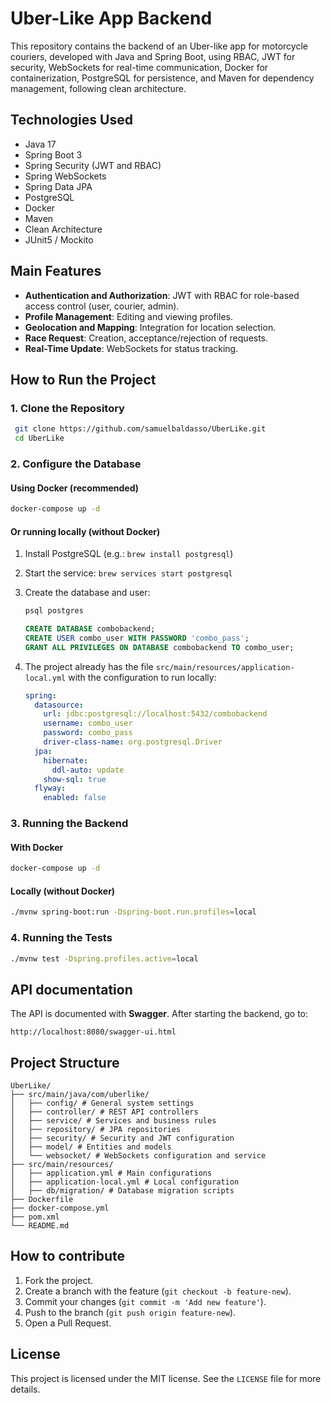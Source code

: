 # Uber-Like App Backend

This repository contains the backend of an Uber-like app for motorcycle couriers, developed with Java and Spring Boot, using RBAC, JWT for security, WebSockets for real-time communication, Docker for containerization, PostgreSQL for persistence, and Maven for dependency management, following clean architecture.

## Technologies Used

- Java 17
- Spring Boot 3
- Spring Security (JWT and RBAC)
- Spring WebSockets
- Spring Data JPA
- PostgreSQL
- Docker
- Maven
- Clean Architecture
- JUnit5 / Mockito

## Main Features

- **Authentication and Authorization**: JWT with RBAC for role-based access control (user, courier, admin).
- **Profile Management**: Editing and viewing profiles.
- **Geolocation and Mapping**: Integration for location selection.
- **Race Request**: Creation, acceptance/rejection of requests.
- **Real-Time Update**: WebSockets for status tracking.

## How to Run the Project

### 1. Clone the Repository

```sh
 git clone https://github.com/samuelbaldasso/UberLike.git
 cd UberLike
```

### 2. Configure the Database

#### Using Docker (recommended)

```sh
docker-compose up -d
```

#### Or running locally (without Docker)

1. Install PostgreSQL (e.g.: `brew install postgresql`)
2. Start the service: `brew services start postgresql`
3. Create the database and user:

   ```sh
   psql postgres
   ```

   ```sql
   CREATE DATABASE combobackend;
   CREATE USER combo_user WITH PASSWORD 'combo_pass';
   GRANT ALL PRIVILEGES ON DATABASE combobackend TO combo_user;
   ```

4. The project already has the file `src/main/resources/application-local.yml` with the configuration to run locally:

   ```yaml
   spring:
     datasource:
       url: jdbc:postgresql://localhost:5432/combobackend
       username: combo_user
       password: combo_pass
       driver-class-name: org.postgresql.Driver
     jpa:
       hibernate:
         ddl-auto: update
       show-sql: true
     flyway:
       enabled: false
   ```

### 3. Running the Backend

#### With Docker

```sh
docker-compose up -d
```

#### Locally (without Docker)

```sh
./mvnw spring-boot:run -Dspring-boot.run.profiles=local
```

### 4. Running the Tests

```sh
./mvnw test -Dspring.profiles.active=local
```

## API documentation

The API is documented with **Swagger**. After starting the backend, go to:

```text
http://localhost:8080/swagger-ui.html
```

## Project Structure

```text
UberLike/
├── src/main/java/com/uberlike/
│   ├── config/ # General system settings
│   ├── controller/ # REST API controllers
│   ├── service/ # Services and business rules
│   ├── repository/ # JPA repositories
│   ├── security/ # Security and JWT configuration
│   ├── model/ # Entities and models
│   └── websocket/ # WebSockets configuration and service
├── src/main/resources/
│   ├── application.yml # Main configurations
│   ├── application-local.yml # Local configuration
│   ├── db/migration/ # Database migration scripts
├── Dockerfile
├── docker-compose.yml
├── pom.xml
└── README.md
```

## How to contribute

1. Fork the project.
2. Create a branch with the feature (`git checkout -b feature-new`).
3. Commit your changes (`git commit -m 'Add new feature'`).
4. Push to the branch (`git push origin feature-new`).
5. Open a Pull Request.

## License

This project is licensed under the MIT license. See the `LICENSE` file for more details.
